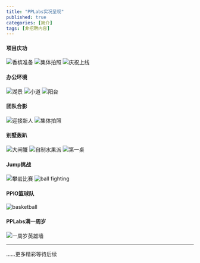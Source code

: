 ```yaml
---
title: "PPLabs实况呈现"
published: true
categories: [简介]
tags: [非招聘内容]
---
```


#### 项目庆功
![香槟准备](/assets/pics/pic-of-PPLabs-c9d25e1e.jpg)
![集体拍照](/assets/pics/company-pic-3.jpg)
![庆祝上线](/assets/pics/pic-of-PPLabs-db7c9524.jpg)

#### 办公环境
![湖景](/assets/pics/company-pic-4.jpg)
![小道](/assets/pics/company-pic-5.jpg)
![阳台](/assets/pics/company-pic-6.jpg)

#### 团队合影
![迎接新人](/assets/pics/pic-of-PPLabs-df165297.jpg)
![集体拍照](/assets/pics/company-pic-2.jpg)

#### 别墅轰趴
![大闸蟹](/assets/pics/pic-of-PPLabs-277815ab.JPG)
![自制水果派](/assets/pics/pic-of-PPLabs-e428053a.JPG)
![第一桌](/assets/pics/pic-of-PPLabs-9c1d860d.JPG)


#### Jump挑战
![攀岩比赛](/assets/pics/jump.JPG)
![ball fighting](/assets/pics/ball-fighting.png)

#### PPIO篮球队
<img src="/assets/pics/basketball-team.jpg" alt="basketball" title="篮球队" width="auto">

#### PPLabs满一周岁
![一周岁英雄墙](/assets/pics/the-first-anniversary.png)

<hr/>
……更多精彩等待后续
